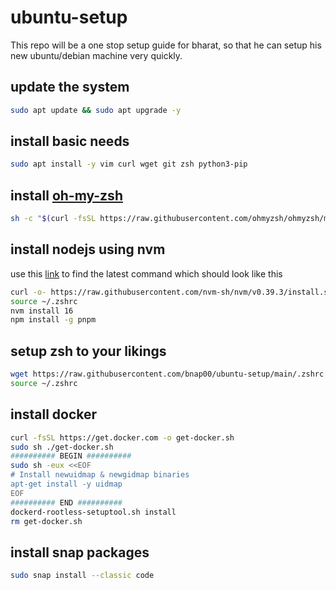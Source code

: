 # ubuntu-setup
This repo will be a one stop setup guide for bharat, so that he can setup his new ubuntu/debian machine very quickly. 

## update the system
```bash
sudo apt update && sudo apt upgrade -y
```

## install basic needs 
```bash
sudo apt install -y vim curl wget git zsh python3-pip
```

## install [oh-my-zsh](https://github.com/ohmyzsh/ohmyzsh)
```bash
sh -c "$(curl -fsSL https://raw.githubusercontent.com/ohmyzsh/ohmyzsh/master/tools/install.sh)"
```
## install nodejs using nvm
use this [link](https://github.com/nvm-sh/nvm#installing-and-updating) to find the latest command which should look like this
```bash
curl -o- https://raw.githubusercontent.com/nvm-sh/nvm/v0.39.3/install.sh | bash
source ~/.zshrc
nvm install 16
npm install -g pnpm 
```

## setup zsh to your likings
```bash
wget https://raw.githubusercontent.com/bnap00/ubuntu-setup/main/.zshrc -P ~/
source ~/.zshrc
```

## install docker
```bash
curl -fsSL https://get.docker.com -o get-docker.sh
sudo sh ./get-docker.sh
########## BEGIN ##########
sudo sh -eux <<EOF
# Install newuidmap & newgidmap binaries
apt-get install -y uidmap
EOF
########## END ##########
dockerd-rootless-setuptool.sh install
rm get-docker.sh
```

## install snap packages
```bash
sudo snap install --classic code
```
